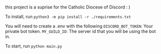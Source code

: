 this project is a suprise for the Catholic Diocese of Discord : )

To install, run `python3 -m pip install -r ./requirements.txt`

You will need to create a .env with the following
`DISCORD_BOT_TOKEN`: Your private bot token.
`MY_GUILD_ID`: The server id that you will be using the bot in.

To start, run `python main.py`

